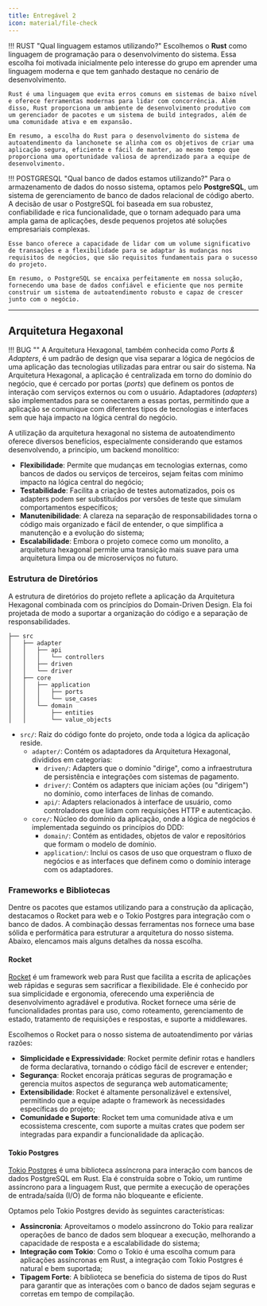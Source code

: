 ```yaml
---
title: Entregável 2
icon: material/file-check
---
```


!!! RUST "Qual linguagem estamos utilizando?"
    Escolhemos o **Rust** como linguagem de programação para o desenvolvimento do sistema. Essa escolha foi motivada inicialmente pelo interesse do grupo em aprender uma linguagem moderna e que tem ganhado destaque no cenário de desenvolvimento. 
    
    Rust é uma linguagem que evita erros comuns em sistemas de baixo nível e oferece ferramentas modernas para lidar com concorrência. Além disso, Rust proporciona um ambiente de desenvolvimento produtivo com um gerenciador de pacotes e um sistema de build integrados, além de uma comunidade ativa e em expansão. 
    
    Em resumo, a escolha do Rust para o desenvolvimento do sistema de autoatendimento da lanchonete se alinha com os objetivos de criar uma aplicação segura, eficiente e fácil de manter, ao mesmo tempo que proporciona uma oportunidade valiosa de aprendizado para a equipe de desenvolvimento.

!!! POSTGRESQL "Qual banco de dados estamos utilizando?"
    Para o armazenamento de dados do nosso sistema, optamos pelo **PostgreSQL**, um sistema de gerenciamento de banco de dados relacional de código aberto. A decisão de usar o PostgreSQL foi baseada em sua robustez, confiabilidade e rica funcionalidade, que o tornam adequado para uma ampla gama de aplicações, desde pequenos projetos até soluções empresariais complexas.

    Esse banco oferece a capacidade de lidar com um volume significativo de transações e a flexibilidade para se adaptar às mudanças nos requisitos de negócios, que são requisitos fundamentais para o sucesso do projeto.

    Em resumo, o PostgreSQL se encaixa perfeitamente em nossa solução, fornecendo uma base de dados confiável e eficiente que nos permite construir um sistema de autoatendimento robusto e capaz de crescer junto com o negócio.

---    

## Arquitetura Hegaxonal

!!! BUG ""
    A Arquitetura Hexagonal, também conhecida como _Ports & Adapters_, é um padrão de design que visa separar a lógica de negócios de uma aplicação das tecnologias utilizadas para entrar ou sair do sistema. Na Arquitetura Hexagonal, a aplicação é centralizada em torno do domínio do negócio, que é cercado por portas (_ports_) que definem os pontos de interação com serviços externos ou com o usuário. Adaptadores (_adapters_) são implementados para se conectarem a essas portas, permitindo que a aplicação se comunique com diferentes tipos de tecnologias e interfaces sem que haja impacto na lógica central do negócio.

A utilização da arquitetura hexagonal no sistema de autoatendimento oferece diversos benefícios, especialmente considerando que estamos desenvolvendo, a princípio, um backend monolítico:

- **Flexibilidade**: Permite que mudanças em tecnologias externas, como bancos de dados ou serviços de terceiros, sejam feitas com mínimo impacto na lógica central do negócio;
- **Testabilidade**: Facilita a criação de testes automatizados, pois os adapters podem ser substituídos por versões de teste que simulam comportamentos específicos;
- **Manutenibilidade**: A clareza na separação de responsabilidades torna o código mais organizado e fácil de entender, o que simplifica a manutenção e a evolução do sistema;
- **Escalabilidade**: Embora o projeto comece como um monolito, a arquitetura hexagonal permite uma transição mais suave para uma arquitetura limpa ou de microserviços no futuro.

### Estrutura de Diretórios

A estrutura de diretórios do projeto reflete a aplicação da Arquitetura Hexagonal combinada com os princípios do Domain-Driven Design. Ela foi projetada de modo a suportar a organização do código e a separação de responsabilidades.

```
├── src
│   ├── adapter
│   │   ├── api
│   │   │   └── controllers
│   │   ├── driven
│   │   └── driver
│   ├── core
│   │   ├── application
│   │   │   ├── ports
│   │   │   └── use_cases
│   │   └── domain
│   │       ├── entities
│   │       └── value_objects
```

- `src/`: Raiz do código fonte do projeto, onde toda a lógica da aplicação reside.
    - `adapter/`: Contém os adaptadores da Arquitetura Hexagonal, divididos em categorias:
        - `driven/`: Adapters que o domínio "dirige", como a infraestrutura de persistência e integrações com sistemas de pagamento.
        - `driver/`: Contém os adapters que iniciam ações (ou "dirigem") no domínio, como interfaces de linhas de comando.
        - `api/`: Adapters relacionados à interface de usuário, como controladores que lidam com requisições HTTP e autenticação.
    - `core/`: Núcleo do domínio da aplicação, onde a lógica de negócios é implementada seguindo os princípios do DDD:
        - `domain/`: Contém as entidades, objetos de valor e repositórios que formam o modelo de domínio.
        - `application/`: Inclui os casos de uso que orquestram o fluxo de negócios e as interfaces que definem como o domínio interage com os adaptadores.

### Frameworks e Bibliotecas

Dentre os pacotes que estamos utilizando para a construção da aplicação, destacamos o Rocket para web e o Tokio Postgres para integração com o banco de dados. A combinação dessas ferramentas nos fornece uma base sólida e performática para estruturar a arquitetura do nosso sistema. Abaixo, elencamos mais alguns detalhes da nossa escolha.

#### Rocket

[Rocket](https://rocket.rs/) é um framework web para Rust que facilita a escrita de aplicações web rápidas e seguras sem sacrificar a flexibilidade. Ele é conhecido por sua simplicidade e ergonomia, oferecendo uma experiência de desenvolvimento agradável e produtiva. Rocket fornece uma série de funcionalidades prontas para uso, como roteamento, gerenciamento de estado, tratamento de requisições e respostas, e suporte a middlewares.

Escolhemos o Rocket para o nosso sistema de autoatendimento por várias razões:

- **Simplicidade e Expressividade**: Rocket permite definir rotas e handlers de forma declarativa, tornando o código fácil de escrever e entender;
- **Segurança**: Rocket encoraja práticas seguras de programação e gerencia muitos aspectos de segurança web automaticamente;
- **Extensibilidade**: Rocket é altamente personalizável e extensível, permitindo que a equipe adapte o framework às necessidades específicas do projeto;
- **Comunidade e Suporte**: Rocket tem uma comunidade ativa e um ecossistema crescente, com suporte a muitas crates que podem ser integradas para expandir a funcionalidade da aplicação.

#### Tokio Postgres

[Tokio Postgres](https://docs.rs/tokio-postgres/latest/tokio_postgres/) é uma biblioteca assíncrona para interação com bancos de dados PostgreSQL em Rust. Ela é construída sobre o Tokio, um runtime assíncrono para a linguagem Rust, que permite a execução de operações de entrada/saída (I/O) de forma não bloqueante e eficiente.

Optamos pelo Tokio Postgres devido às seguintes características:

- **Assincronia**: Aproveitamos o modelo assíncrono do Tokio para realizar operações de banco de dados sem bloquear a execução, melhorando a capacidade de resposta e a escalabilidade do sistema;
- **Integração com Tokio**: Como o Tokio é uma escolha comum para aplicações assíncronas em Rust, a integração com Tokio Postgres é natural e bem suportada;
- **Tipagem Forte**: A biblioteca se beneficia do sistema de tipos do Rust para garantir que as interações com o banco de dados sejam seguras e corretas em tempo de compilação.
